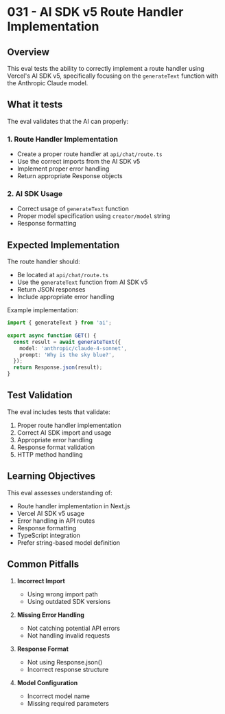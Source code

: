 # 031 - AI SDK v5 Route Handler Implementation

## Overview

This eval tests the ability to correctly implement a route handler using Vercel's AI SDK v5, specifically focusing on the `generateText` function with the Anthropic Claude model.

## What it tests

The eval validates that the AI can properly:

### 1. **Route Handler Implementation**
- Create a proper route handler at `api/chat/route.ts`
- Use the correct imports from the AI SDK v5
- Implement proper error handling
- Return appropriate Response objects

### 2. **AI SDK Usage**
- Correct usage of `generateText` function
- Proper model specification using `creator/model` string
- Response formatting

## Expected Implementation

The route handler should:
- Be located at `api/chat/route.ts`
- Use the `generateText` function from AI SDK v5
- Return JSON responses
- Include appropriate error handling

Example implementation:
```typescript
import { generateText } from 'ai';
 
export async function GET() {
  const result = await generateText({
    model: 'anthropic/claude-4-sonnet',
    prompt: 'Why is the sky blue?',
  });
  return Response.json(result);
}
```

## Test Validation

The eval includes tests that validate:
1. Proper route handler implementation
2. Correct AI SDK import and usage
3. Appropriate error handling
4. Response format validation
5. HTTP method handling

## Learning Objectives

This eval assesses understanding of:
- Route handler implementation in Next.js
- Vercel AI SDK v5 usage
- Error handling in API routes
- Response formatting
- TypeScript integration
- Prefer string-based model definition

## Common Pitfalls

1. **Incorrect Import**
   - Using wrong import path
   - Using outdated SDK versions

2. **Missing Error Handling**
   - Not catching potential API errors
   - Not handling invalid requests

3. **Response Format**
   - Not using Response.json()
   - Incorrect response structure

4. **Model Configuration**
   - Incorrect model name
   - Missing required parameters
